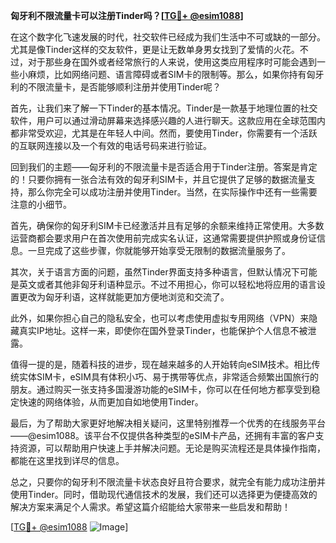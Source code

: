 **匈牙利不限流量卡可以注册Tinder吗？[[TG💪+ @esim1088](https://t.me/s/esim1088)]**

在这个数字化飞速发展的时代，社交软件已经成为我们生活中不可或缺的一部分。尤其是像Tinder这样的交友软件，更是让无数单身男女找到了爱情的火花。不过，对于那些身在国外或者经常旅行的人来说，使用这类应用程序时可能会遇到一些小麻烦，比如网络问题、语言障碍或者SIM卡的限制等。那么，如果你持有匈牙利的不限流量卡，是否能够顺利注册并使用Tinder呢？

首先，让我们来了解一下Tinder的基本情况。Tinder是一款基于地理位置的社交软件，用户可以通过滑动屏幕来选择感兴趣的人进行聊天。这款应用在全球范围内都非常受欢迎，尤其是在年轻人中间。然而，要使用Tinder，你需要有一个活跃的互联网连接以及一个有效的电话号码来进行验证。

回到我们的主题——匈牙利的不限流量卡是否适合用于Tinder注册。答案是肯定的！只要你拥有一张合法有效的匈牙利SIM卡，并且它提供了足够的数据流量支持，那么你完全可以成功注册并使用Tinder。当然，在实际操作中还有一些需要注意的小细节。

首先，确保你的匈牙利SIM卡已经激活并且有足够的余额来维持正常使用。大多数运营商都会要求用户在首次使用前完成实名认证，这通常需要提供护照或身份证信息。一旦完成了这些步骤，你就能够开始享受无限制的数据流量服务了。

其次，关于语言方面的问题，虽然Tinder界面支持多种语言，但默认情况下可能是英文或者其他非匈牙利语种显示。不过不用担心，你可以轻松地将应用的语言设置更改为匈牙利语，这样就能更加方便地浏览和交流了。

此外，如果你担心自己的隐私安全，也可以考虑使用虚拟专用网络（VPN）来隐藏真实IP地址。这样一来，即使你在国外登录Tinder，也能保护个人信息不被泄露。

值得一提的是，随着科技的进步，现在越来越多的人开始转向eSIM技术。相比传统实体SIM卡，eSIM具有体积小巧、易于携带等优点，非常适合频繁出国旅行的朋友。通过购买一张支持多国漫游功能的eSIM卡，你可以在任何地方都享受到稳定快速的网络体验，从而更加自如地使用Tinder。

最后，为了帮助大家更好地解决相关疑问，这里特别推荐一个优秀的在线服务平台——@esim1088。该平台不仅提供各种类型的eSIM卡产品，还拥有丰富的客户支持资源，可以帮助用户快速上手并解决问题。无论是购买流程还是具体操作指南，都能在这里找到详尽的信息。

总之，只要你的匈牙利不限流量卡状态良好且符合要求，就完全有能力成功注册并使用Tinder。同时，借助现代通信技术的发展，我们还可以选择更为便捷高效的解决方案来满足个人需求。希望这篇介绍能给大家带来一些启发和帮助！

[[TG💪+ @esim1088](https://t.me/s/esim1088) ![Image](https://i.postimg.cc/4NQfJmqS/Snipaste-2025-05-13-00-14-12.png)]